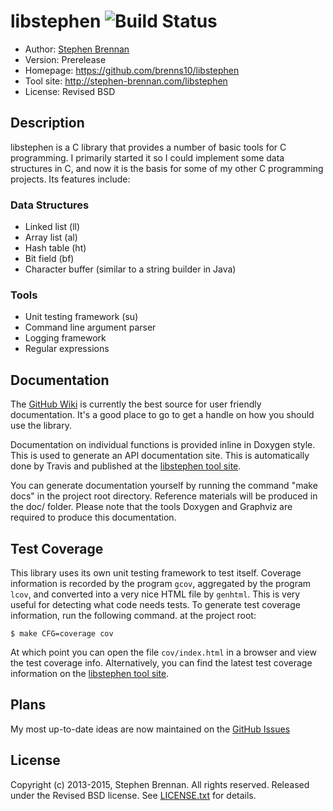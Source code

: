 # libstephen ![Build Status](https://travis-ci.org/brenns10/libstephen.svg?branch=master)

- Author: [Stephen Brennan](http://stephen-brennan.com)
- Version: Prerelease
- Homepage: https://github.com/brenns10/libstephen
- Tool site: http://stephen-brennan.com/libstephen
- License: Revised BSD

## Description

libstephen is a C library that provides a number of basic tools for C
programming.  I primarily started it so I could implement some data structures
in C, and now it is the basis for some of my other C programming projects.  Its
features include:

### Data Structures

- Linked list (ll)
- Array list (al)
- Hash table (ht)
- Bit field (bf)
- Character buffer (similar to a string builder in Java)

### Tools

- Unit testing framework (su)
- Command line argument parser
- Logging framework
- Regular expressions

## Documentation

The [GitHub Wiki][] is currently the best source for user friendly
documentation.  It's a good place to go to get a handle on how you should use
the library.

Documentation on individual functions is provided inline in Doxygen style.  This
is used to generate an API documentation site.  This is automatically done by
Travis and published at the [libstephen tool site][].

You can generate documentation yourself by running the command "make docs" in
the project root directory.  Reference materials will be produced in the doc/
folder.  Please note that the tools Doxygen and Graphviz are required to produce
this documentation.

## Test Coverage

This library uses its own unit testing framework to test itself.  Coverage
information is recorded by the program `gcov`, aggregated by the program `lcov`,
and converted into a very nice HTML file by `genhtml`.  This is very useful for
detecting what code needs tests.  To generate test coverage information, run the
following command. at the project root:

    $ make CFG=coverage cov

At which point you can open the file `cov/index.html` in a browser and view the
test coverage info.  Alternatively, you can find the latest test coverage
information on the [libstephen tool site][].

## Plans

My most up-to-date ideas are now maintained on the [GitHub Issues][]

## License

Copyright (c) 2013-2015, Stephen Brennan.  All rights reserved.  Released under
the Revised BSD license.  See [LICENSE.txt][] for details.

[libstephen tool site]: http://stephen-brennan.com/libstephen
[GitHub Issues]: https://github.com/brenns10/libstephen/issues
[GitHub Wiki]: https://github.com/brenns10/libstephen/wiki
[LICENSE.txt]: LICENSE.txt
